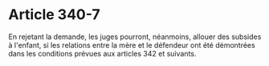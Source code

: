 # Article 340-7

En rejetant la demande, les juges pourront, néanmoins, allouer des subsides à l'enfant, si les relations entre la mère et le défendeur ont été démontrées dans les conditions prévues aux articles 342 et suivants.
